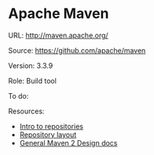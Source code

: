 # Apache Maven

URL: <http://maven.apache.org/>

Source: <https://github.com/apache/maven>

Version: 3.3.9

Role: Build tool

To do:


Resources:

- [Intro to repositories](https://maven.apache.org/guides/introduction/introduction-to-repositories.html)
- [Repository layout](https://cwiki.apache.org/confluence/display/MAVENOLD/Repository+Layout+-+Final)
- [General Maven 2 Design docs](https://cwiki.apache.org/confluence/display/MAVENOLD/Maven+2.0+Design+Documents)
